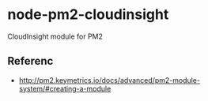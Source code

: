 # node-pm2-cloudinsight
CloudInsight module for PM2


## Referenc

- http://pm2.keymetrics.io/docs/advanced/pm2-module-system/#creating-a-module
